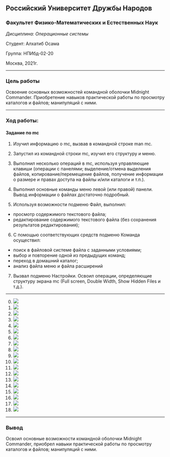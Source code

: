 ## Российский Университет Дружбы Народов

### Факультет Физико-Математических и Естественных Наук

*Дисциплина: Операционные системы*

Студент: Алхатиб Осама

Группа: НПИбд-02-20

Москва, 2021г.

----

### Цель работы

Освоение основных возможностей командной оболочки Midnight Commander. Приобретение навыков практической работы по просмотру каталогов и файлов; манипуляций с ними.

----

### Ход работы:

#### Задание по mc

1. Изучил информацию о mc, вызвав в командной строке man mc.
   
2. Запустил из командной строки mc, изучил его структуру и меню.

3. Выполнил несколько операций в mc, используя управляющие клавиши (операции с панелями; выделение/отмена выделения файлов, копирование/перемещение файлов, получение информации о размере и правах доступа на файлы и/или каталоги и т.п.).

4. Выполнил основные команды меню левой (или правой) панели. Вывод информации о файлах достаточно подробный.
   
5. Используя возможности подменю Файл, выполнил:

* просмотр содержимого текстового файла;
* редактирование содержимого текстового файла (без сохранения результатов редактирования);
6. С помощью соответствующих средств подменю Команда осуществил:

* поиск в файловой системе файла с заданными условиями;
* выбор и повторение одной из предыдущих команд;
* переход в домашний каталог;
* анализ файла меню и файла расширений
  
7. Вызвал подменю Настройки. Освоил операции, определяющие структуру экрана mc (Full screen, Double Width, Show Hidden Files и т.д.).

---
0. ![](https://raw.githubusercontent.com/osamakhateb/lab8/main/image1/0.png)
1. ![](https://raw.githubusercontent.com/osamakhateb/lab8/main/image1/1.png)
2. ![](https://raw.githubusercontent.com/osamakhateb/lab8/main/image1/2(1).png)
3. ![](https://raw.githubusercontent.com/osamakhateb/lab8/main/image1/2.png)
4. ![](https://raw.githubusercontent.com/osamakhateb/lab8/main/image1/3.png)
5. ![](https://raw.githubusercontent.com/osamakhateb/lab8/main/image1/4.png)
6. ![](https://raw.githubusercontent.com/osamakhateb/lab8/main/image1/5.png)
7. ![](https://raw.githubusercontent.com/osamakhateb/lab8/main/image1/6.png)
8. ![](https://raw.githubusercontent.com/osamakhateb/lab8/main/image1/7.png)
9. ![](https://raw.githubusercontent.com/osamakhateb/lab8/main/image1/8.png)
10. ![](https://raw.githubusercontent.com/osamakhateb/lab8/main/image1/9.png)
11. ![](https://raw.githubusercontent.com/osamakhateb/lab8/main/image1/10.png)
12. ![](https://raw.githubusercontent.com/osamakhateb/lab8/main/image1/11.png)
13. ![](https://raw.githubusercontent.com/osamakhateb/lab8/main/image1/12.png)
14. ![](https://raw.githubusercontent.com/osamakhateb/lab8/main/image1/13.png)
15. ![](https://raw.githubusercontent.com/osamakhateb/lab8/main/image1/14.png)
16. ![](https://raw.githubusercontent.com/osamakhateb/lab8/main/image1/15.png)
17. ![](https://raw.githubusercontent.com/osamakhateb/lab8/main/image1/16.png)
18. ![](https://raw.githubusercontent.com/osamakhateb/lab8/main/image1/image_2021-05-15_135629.png)

---

### Вывод

Освоил основные возможности командной оболочки Midnight Commander, приобрел навыки практической работы по просмотру каталогов и файлов; манипуляций с ними.

